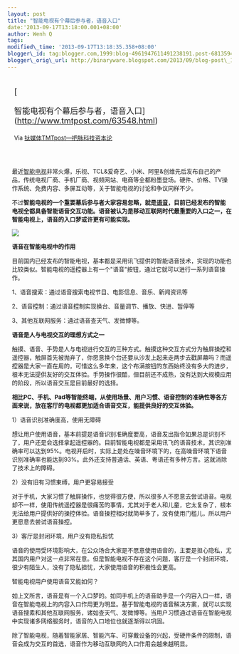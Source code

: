 ```yaml
--- 
layout: post 
title: "智能电视有个幕后参与者，语音入口" 
date:'2013-09-17T13:18:00.001+08:00' 
author: Wenh Q
tags:
modified\_time: '2013-09-17T13:18:35.358+08:00' 
blogger\_id: tag:blogger.com,1999:blog-4961947611491238191.post-6813594418701383857
blogger\_orig\_url: http://binaryware.blogspot.com/2013/09/blog-post\_1563.html
---
```

<div style="margin: 10px; padding: 5px;">

<div style="font-size: 18px;">

[

智能电视有个幕后参与者，语音入口](http://www.tmtpost.com/63548.html)

</div>

<div style="font-size: 13px;">

Via [钛媒体TMTpost—把脉科技资本论](http://www.tmtpost.com/)

</div>

</div>

<div style="font-size: 13px; padding: 15px 0 10px 10px;">

最近[智能电视](http://www.tmtpost.com/tag/smart-tv "查看 智能电视 中的全部文章")非常火爆，乐视、TCL&爱奇艺、小米、阿里&创维先后发布自己的产品，传统电视厂商、手机厂商、视频网站、电商等全都粉墨登场。硬件、价格、TV操作系统、免费内容、多屏互动等，关于智能电视的讨论和争议同样不少。

不过**智能电视的一个重要幕后参与者大家容易忽略，就是[语音](http://www.tmtpost.com/tag/%E8%AF%AD%E9%9F%B3 "查看 语音 中的全部文章")，目前已经发布的智能电视全都具备智能语音交互功能。语音被认为是移动互联网时代最重要的入口之一，在智能电视上，语音的入口梦或许更有可能实现。**

![](http://www.huxiu.com/upload/20130915/13792574237890.jpg)

**语音在智能电视中的作用**

目前国内已经发布的智能电视，基本都是采用讯飞提供的智能语音技术，实现的功能也比较类似。智能电视的遥控器上有一个"语音"按钮，通过它就可以进行一系列语音操作。

1、语音搜索：通过语音搜索电视节目、电影信息、音乐、新闻资讯等

2、语音控制：通过语音控制实现换台、音量调节、播放、快进、暂停等

3、其他互联网服务：通过语音查天气、发微博等。

**语音是人与电视交互的理想方式之一**

触摸、语音、手势是人与电视进行交互的三种方式。触摸这种交互方式分为触屏操控和遥控器，触屏首先被抛弃了，你愿意换个台还要从沙发上起来走两步去戳屏幕吗？而遥控器是大家一直在用的，可惜这么多年来，这个布满按钮的东西始终没有多大的进步，根本无法提供友好的交互体验。手势操作很酷，但目前还不成熟，没有达到大规模应用的阶段，所以语音交互是目前最好的选择。

**相比PC、手机、Pad等智能终端，从使用场景、用户习惯、语音控制的准确性等各方面来说，放在客厅的电视都更加适合语音交互，能提供良好的交互体验。**

1）语音识别准确度高，使用无障碍

想让用户使用语音，基本前提是语音识别准确度要高，语音发出指令如果总是识别不了，用户还是会选择拿起遥控器的。目前智能电视都是采用讯飞的语音技术，其识别准确率可以达到95%。电视开启时，实际上是处在噪音环境下的，在高噪音环境下语音识别准确率也能达到93%。此外还支持普通话、英语、粤语还有多种方言。这就消除了技术上的障碍。

2）没有旧有习惯束缚，用户更容易接受

对于手机，大家习惯了触屏操作，也觉得很方便，所以很多人不愿意去尝试语音。电视却不一样，使用传统遥控器是很痛苦的事情，尤其对于老人和儿童，它太复杂了，根本无法给用户提供好的操控体验。语音操控相对就简单多了，没有使用门槛儿，所以用户更愿意去尝试语音操控。

3）客厅是封闭环境，用户没有隐私担忧

语音的使用受环境影响大，在公众场合大家是不愿意使用语音的，主要是担心隐私，尤其国内用户对这一点非常在意。但是智能电视不存在这个问题，客厅是一个封闭环境，很少有陌生人，没有了隐私担忧，大家使用语音的积极性会更高。

智能电视用户使用语音又能如何？

如上文所言，语音是有一个入口梦的。如同手机上的语音助手是一个内容入口一样，语音在智能电视上的内容入口作用更为明显。基于智能电视的语音解决方案，就可以实现语音搜素和其他互联网服务，诸如查天气、发微博等。当用户习惯通过语音在智能电视中实现诸多网络服务时，语音的入口地位也就逐渐得以巩固。

除了智能电视，随着智能家居、智能汽车、可穿戴设备的兴起，受硬件条件的限制，语音会成为交互的首选，语音作为移动互联网的入口作用会越来越明显。

</div>
